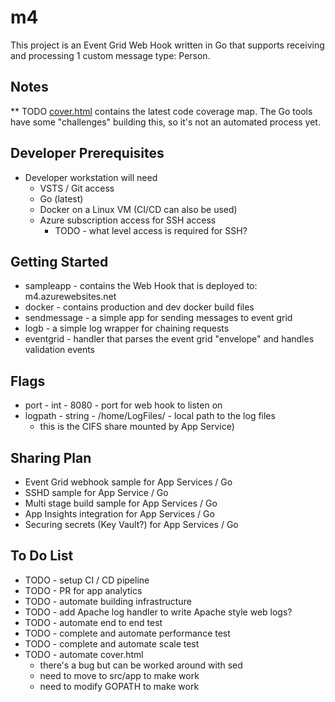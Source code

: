 # m4

This project is an Event Grid Web Hook written in Go that supports receiving and processing 1 custom message type: Person. 

## Notes

** TODO [cover.html](./cover.html) contains the latest code coverage map. The Go tools have some "challenges" building this, so it's not an automated process yet.

## Developer Prerequisites

* Developer workstation will need
  * VSTS / Git access
  * Go (latest)
  * Docker on a Linux VM (CI/CD can also be used)
  * Azure subscription access for SSH access
    * TODO - what level access is required for SSH?

## Getting Started

* sampleapp - contains the Web Hook that is deployed to: m4.azurewebsites.net
* docker -  contains production and dev docker build files
* sendmessage - a simple app for sending messages to event grid
* logb - a simple log wrapper for chaining requests
* eventgrid - handler that parses the event grid "envelope" and handles validation events

## Flags

* port - int - 8080 - port for web hook to listen on
* logpath - string - /home/LogFiles/ - local path to the log files
  * this is the CIFS share mounted by App Service)

## Sharing Plan

* Event Grid webhook sample for App Services / Go
* SSHD sample for  App Service / Go
* Multi stage build sample for App Services / Go
* App Insights integration for App Services / Go
* Securing secrets (Key Vault?) for App Services / Go

## To Do List

* TODO - setup CI / CD pipeline
* TODO - PR for app analytics
* TODO - automate building infrastructure
* TODO - add Apache log handler to write Apache style web logs?
* TODO - automate end to end test
* TODO - complete and automate performance test
* TODO - complete and automate scale test
* TODO - automate cover.html
  * there's a bug but can be worked around with sed
  * need to move to src/app to make work
  * need to modify GOPATH to make work
